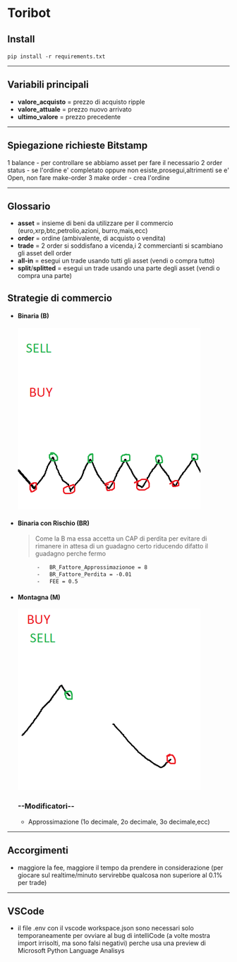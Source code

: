 # Toribot

## Install

`pip install -r requirements.txt`

---

## Variabili principali

- **valore_acquisto** = prezzo di acquisto ripple
- **valore_attuale** = prezzo nuovo arrivato
- **ultimo_valore** = prezzo precedente

---

## Spiegazione richieste Bitstamp

1 balance - per controllare se abbiamo asset per fare il necessario
2 order status - se l'ordine e' completato oppure non esiste,prosegui,altrimenti se e' Open, non fare make-order
3 make order - crea l'ordine

---

## Glossario

- **asset** = insieme di beni da utilizzare per il commercio (euro,xrp,btc,petrolio,azioni, burro,mais,ecc)
- **order** = ordine (ambivalente, di acquisto o vendita)
- **trade** = 2 order si soddisfano a vicenda,i 2 commercianti si scambiano gli asset dell order
- **all-in** = esegui un trade usando tutti gli asset (vendi o compra tutto)
- **split**/**splitted** = esegui un trade usando una parte degli asset (vendi o compra una parte)

## Strategie di commercio

- #### Binaria (B)
  ![alt text](B.png)
- #### Binaria con Rischio (BR)

  > Come la B ma essa accetta un CAP di perdita per evitare di rimanere in attesa di un guadagno certo riducendo difatto il guadagno perche fermo


      		- 	BR_Fattore_Approssimazionoe = 8
      		- 	BR_Fattore_Perdita = -0.01
      		- 	FEE = 0.5

- #### Montagna (M)

  ![alt text](M.png)

  ### --Modificatori--

  - Approssimazione (1o decimale, 2o decimale, 3o decimale,ecc)

---

## Accorgimenti

- maggiore la fee, maggiore il tempo da prendere in considerazione (per giocare sul realtime/minuto servirebbe qualcosa non superiore al 0.1% per trade)

---

## VSCode

- il file .env con il vscode workspace.json sono necessari solo temporaneamente per ovviare al bug di intelliCode (a volte mostra import irrisolti, ma sono falsi negativi) perche usa una preview di Microsoft Python Language Analisys
